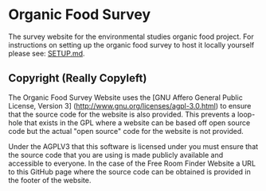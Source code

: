 Organic Food Survey
====================

The survey website for the environmental studies organic food project. For instructions
on setting up the organic food survey to host it locally yourself please see: [SETUP.md](SETUP.md).

Copyright (Really Copyleft)
---------------------------

The Organic Food Survey Website uses the [GNU Affero General Public License, Version 3]
(http://www.gnu.org/licenses/agpl-3.0.html) to ensure that the source code for the 
website is also provided. This prevents a loop-hole that exists in the GPL where a 
website can be based off open source code but the actual "open source" code for the
website is not provided.

Under the AGPLV3 that this software is licensed under you must ensure that the source 
code that you are using is made publicly available and accessible to everyone. In the
case of the Free Room Finder Website a URL to this GitHub page where the source code 
can be obtained is provided in the footer of the website.
